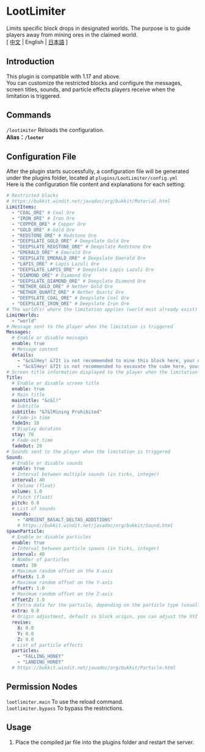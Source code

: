 # LootLimiter
Limits specific block drops in designated worlds. The purpose is to guide players away from mining ores in the claimed world.  
[ [中文](https://github.com/reuAC/LootLimiter/blob/reuAC/README.md) | English | [日本語](https://github.com/reuAC/LootLimiter/blob/reuAC/README_JP.md) ]

## Introduction
This plugin is compatible with 1.17 and above.  
You can customize the restricted blocks and configure the messages, screen titles, sounds, and particle effects players receive when the limitation is triggered.
## Commands
`/lootimiter` Reloads the configuration.  
**Alias：`/looter`**

## Configuration File
After the plugin starts successfully, a configuration file will be generated under the plugins folder, located at `plugins/LootLimiter/config.yml`  
Here is the configuration file content and explanations for each setting:  
```yaml
# Restricted blocks
# https://bukkit.windit.net/javadoc/org/bukkit/Material.html
LimitItems:
  - "COAL_ORE" # Coal Ore
  - "IRON_ORE" # Iron Ore
  - "COPPER_ORE" # Copper Ore
  - "GOLD_ORE" # Gold Ore
  - "REDSTONE_ORE" # Redstone Ore
  - "DEEPSLATE_GOLD_ORE" # Deepslate Gold Ore
  - "DEEPSLATE_REDSTONE_ORE" # Deepslate Redstone Ore
  - "EMERALD_ORE" # Emerald Ore
  - "DEEPSLATE_EMERALD_ORE" # Deepslate Emerald Ore
  - "LAPIS_ORE" # Lapis Lazuli Ore
  - "DEEPSLATE_LAPIS_ORE" # Deepslate Lapis Lazuli Ore
  - "DIAMOND_ORE" # Diamond Ore
  - "DEEPSLATE_DIAMOND_ORE" # Deepslate Diamond Ore
  - "NETHER_GOLD_ORE" # Nether Gold Ore
  - "NETHER_QUARTZ_ORE" # Nether Quartz Ore
  - "DEEPSLATE_COAL_ORE" # Deepslate Coal Ore
  - "DEEPSLATE_IRON_ORE" # Deepslate Iron Ore
# The world(s) where the limitation applies (world must already exist)
LimitWorlds:
  - "world"
# Message sent to the player when the limitation is triggered
Messages:
  # Enable or disable messages
  enable: true
  # Message content
  details:
    - "&c&lHey! &7It is not recommended to mine this block here, your drop has been canceled."
    - "&c&lHey! &7It is not recommended to excavate the cube here, your drop is canceled."
# Screen title information displayed to the player when the limitation is triggered
Title:
  # Enable or disable screen title
  enable: true
  # Main title
  maintitle: "&c&l!"
  # Subtitle
  subtitle: "&7&lMining Prohibited"
  # Fade-in time
  fadeIn: 10
  # Display duration
  stay: 70
  # Fade-out time
  fadeOut: 20
# Sounds sent to the player when the limitation is triggered
Sound:
  # Enable or disable sounds
  enable: true
  # Interval between multiple sounds (in ticks, integer)
  interval: 40
  # Volume (float)
  volume: 1.0
  # Pitch (float)
  pitch: 0.0
  # List of sounds
  sounds:
    - "AMBIENT_BASALT_DELTAS_ADDITIONS"
    # https://bukkit.windit.net/javadoc/org/bukkit/Sound.html
spawnParticle:
  # Enable or disable particles
  enable: true
  # Interval between particle spawns (in ticks, integer)
  interval: 40
  # Number of particles
  count: 30
  # Maximum random offset on the X-axis
  offsetX: 1.0
  # Maximum random offset on the Y-axis
  offsetY: 1.0
  # Maximum random offset on the Z-axis
  offsetZ: 1.0
  # Extra data for the particle, depending on the particle type (usually indicates speed)
  extra: 0.0
  # Origin adjustment, default is block origin, you can adjust the XYZ values below to change the origin.
  revise:
    X: 0.0
    Y: 0.0
    Z: 0.0
  # List of particle effects
  particles:
    - "FALLING_HONEY"
    - "LANDING_HONEY"
  # https://bukkit.windit.net/javadoc/org/bukkit/Particle.html
```

## Permission Nodes
`lootlimiter.main` To use the reload command.  
`lootlimiter.bypass` To bypass the restrictions.

## Usage
1. Place the compiled jar file into the plugins folder and restart the server.